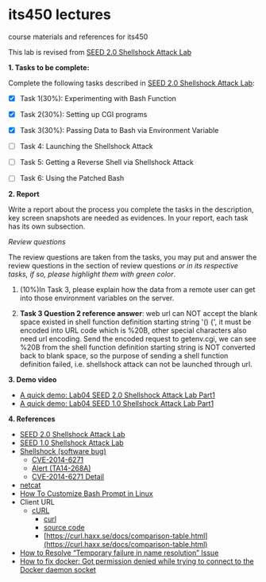 # its450 lectures

course materials and references for its450

This lab is revised from [SEED 2.0 Shellshock Attack Lab](https://seedsecuritylabs.org/Labs_20.04/Software/Shellshock/)

**1. Tasks to be complete:**

Complete the following tasks described in [SEED 2.0 Shellshock Attack Lab](./refs/Shellshock.pdf):

- [x] Task 1(30%): Experimenting with Bash Function
- [x] Task 2(30%): Setting up CGI programs
- [x] Task 3(30%): Passing Data to Bash via Environment Variable
- [ ] Task 4: Launching the Shellshock Attack
- [ ] Task 5: Getting a Reverse Shell via Shellshock Attack
- [ ] Task 6: Using the Patched Bash


**2. Report**

Write a report about the process you complete the tasks in the description, key screen snapshots are needed as evidences. In your report, each task has its own subsection.

*Review questions*

The review questions are taken from the tasks, you may put and answer the review questions in the section of review questions *or in its respective tasks, if so, please highlight them with green color*.

1. (10%)In Task 3, please explain how the data from a remote user can get into those environment variables on the server.

2. **Task 3 Question 2 reference answer**: web url can NOT accept the blank space existed in shell function definition starting string '() {', it must be encoded into URL code which is %20B, other special characters also need url encoding. Send the encoded request to getenv.cgi, we can see %20B from the shell function definition starting string is NOT converted back to blank space, so the purpose of sending a shell function definition failed, i.e. shellshock attack can not be launched through url.

**3. Demo video**
* [A quick demo: Lab04 SEED 2.0 Shellshock Attack Lab Part1](https://youtu.be/4czL8W5n3go)
* [A quick demo: Lab04 SEED 1.0 Shellshock Attack Lab Part1](https://youtu.be/ZYMmLE1NgYs)

**4. References**
* [SEED 2.0 Shellshock Attack Lab](https://seedsecuritylabs.org/Labs_20.04/Software/Shellshock/)
* [SEED 1.0 Shellshock Attack Lab](https://seedsecuritylabs.org/Labs_16.04/Software/Shellshock/)
* [Shellshock (software bug)](https://en.wikipedia.org/wiki/Shellshock_(software_bug))
  * [CVE-2014-6271](https://cve.mitre.org/cgi-bin/cvename.cgi?name=cve-2014-6271)
  * [Alert (TA14-268A)](https://us-cert.cisa.gov/ncas/alerts/TA14-268A)
  * [CVE-2014-6271 Detail](https://nvd.nist.gov/vuln/detail/CVE-2014-6271)
* [netcat](https://en.wikipedia.org/wiki/Netcat)
* [How To Customize Bash Prompt in Linux](https://phoenixnap.com/kb/change-bash-prompt-linux)
* Client URL
  * [cURL](https://en.wikipedia.org/wiki/CURL)
    * [curl](https://curl.haxx.se/)
    * [source code](https://github.com/curl/curl)
    * [https://curl.haxx.se/docs/comparison-table.html](https://curl.haxx.se/docs/comparison-table.html)
* [How to Resolve “Temporary failure in name resolution” Issue](https://www.tecmint.com/resolve-temporary-failure-in-name-resolution/)
* [How to fix docker: Got permission denied while trying to connect to the Docker daemon socket](https://www.digitalocean.com/community/questions/how-to-fix-docker-got-permission-denied-while-trying-to-connect-to-the-docker-daemon-socket)